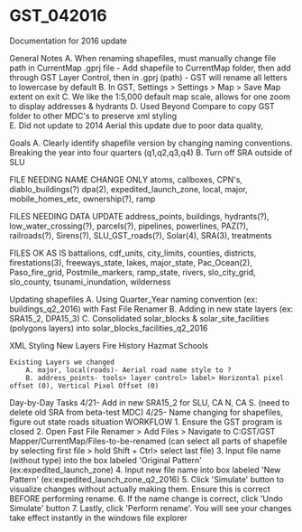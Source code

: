 # GST_042016
Documentation for 2016 update

General Notes
	A. When renaming shapefiles, must manually change file path in CurrentMap .gprj file
		- Add shapefile to CurrentMap folder, then add through GST Layer Control, then in .gprj (path)
		- GST will rename all letters to lowercase by default
	B. In GST, Settings > Settings > Map > Save Map extent on exit
	C. We like the 1:5,000 default map scale, allows for one zoom to display addresses & hydrants
	D. Used Beyond Compare to copy GST folder to other MDC's to preserve xml styling  
	E. Did not update to 2014 Aerial this update due to poor data quality, 

Goals
	A. Clearly identify shapefile version by changing naming conventions.  Breaking the year into four quarters (q1,q2,q3,q4)
	B. Turn off SRA outside of SLU

FILE NEEDING NAME CHANGE ONLY
atoms, callboxes, CPN's, diablo_buildings(?) dpa(2), expedited_launch_zone, local, major, mobile_homes_etc, ownership(?), ramp

FILES NEEDING DATA UPDATE
address_points, buildings, hydrants(?), low_water_crossing(?), parcels(?), pipelines, powerlines, PAZ(?), railroads(?), Sirens(?), SLU_GST_roads(?), Solar(4), SRA(3), treatments

FILES OK AS IS
battalions, cdf_units, city_limits, counties, districts, firestations(3), freeways_state, lakes, major_state, Pac_Ocean(2), Paso_fire_grid, Postmile_markers, ramp_state, rivers, slo_city_grid, slo_county, tsunami_inundation, wilderness

Updating shapefiles
	A. Using Quarter_Year naming convention (ex: buildings_q2_2016) with Fast File Renamer
	B. Adding in new state layers (ex: SRA15_2, DPA15_3)
	C. Consolidated solar_blocks & solar_site_facilities (polygons layers) into solar_blocks_facilities_q2_2016

XML Styling
	New Layers
		Fire History
		Hazmat
		Schools

	Existing Layers we changed
		A. major, local(roads)- Aerial road name style to ?
		B. address_points- tools> layer control> label> Horizontal pixel offset (0), Vertical Pixel Offset (0) 

Day-by-Day Tasks
4/21- Add in new SRA15_2 for SLU, CA N, CA S. (need to delete old SRA from beta-test MDC)
4/25- Name changing for shapefiles, figure out state roads situation
	WORKFLOW
	1. Ensure the GST program is closed
	2. Open Fast File Renamer > Add Files > Navigate to C:GST/GST Mapper/CurrentMap/Files-to-be-renamed (can select all parts of shapefile by selecting first file > hold Shift + Ctrl> select last file)
	3. Input file name (without type) into the box labeled 'Original Pattern' (ex:expedited_launch_zone)
	4. Input new file name into box labeled 'New Pattern' (ex:expedited_launch_zone_q2_2016)
	5. Click 'Simulate' button to visualize changes without actually making them.  Ensure this is correct BEFORE performing rename.
	6. If the name change is correct, click 'Undo Simulate' button
	7. Lastly, click 'Perform rename'.  You will see your changes take effect instantly in the windows file explorer



